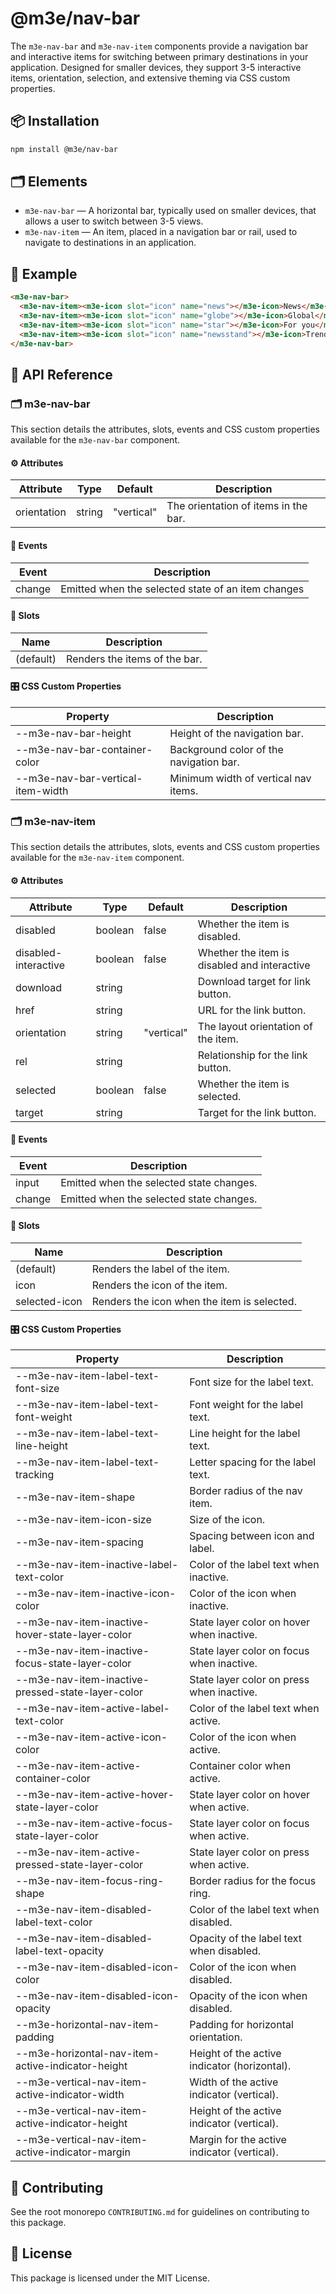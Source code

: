 # @m3e/nav-bar

The `m3e-nav-bar` and `m3e-nav-item` components provide a navigation bar and interactive items for switching between primary destinations in your application. Designed for smaller devices, they support 3-5 interactive items, orientation, selection, and extensive theming via CSS custom properties.

## 📦 Installation

```bash
npm install @m3e/nav-bar
```

## 🗂️ Elements

- `m3e-nav-bar` — A horizontal bar, typically used on smaller devices, that allows a user to switch between 3-5 views.
- `m3e-nav-item` — An item, placed in a navigation bar or rail, used to navigate to destinations in an application.

## 🧪 Example

```html
<m3e-nav-bar>
  <m3e-nav-item><m3e-icon slot="icon" name="news"></m3e-icon>News</m3e-nav-item>
  <m3e-nav-item><m3e-icon slot="icon" name="globe"></m3e-icon>Global</m3e-nav-item>
  <m3e-nav-item><m3e-icon slot="icon" name="star"></m3e-icon>For you</m3e-nav-item>
  <m3e-nav-item><m3e-icon slot="icon" name="newsstand"></m3e-icon>Trending</m3e-nav-item>
</m3e-nav-bar>
```

## 📖 API Reference

### 🗂️ m3e-nav-bar

This section details the attributes, slots, events and CSS custom properties available for the `m3e-nav-bar` component.

#### ⚙️ Attributes

| Attribute   | Type   | Default    | Description                          |
| ----------- | ------ | ---------- | ------------------------------------ |
| orientation | string | "vertical" | The orientation of items in the bar. |

#### 🔔 Events

| Event  | Description                                        |
| ------ | -------------------------------------------------- |
| change | Emitted when the selected state of an item changes |

#### 🧩 Slots

| Name      | Description                   |
| --------- | ----------------------------- |
| (default) | Renders the items of the bar. |

#### 🎛️ CSS Custom Properties

| Property                          | Description                             |
| --------------------------------- | --------------------------------------- |
| --m3e-nav-bar-height              | Height of the navigation bar.           |
| --m3e-nav-bar-container-color     | Background color of the navigation bar. |
| --m3e-nav-bar-vertical-item-width | Minimum width of vertical nav items.    |

### 🗂️ m3e-nav-item

This section details the attributes, slots, events and CSS custom properties available for the `m3e-nav-item` component.

#### ⚙️ Attributes

| Attribute            | Type    | Default    | Description                                  |
| -------------------- | ------- | ---------- | -------------------------------------------- |
| disabled             | boolean | false      | Whether the item is disabled.                |
| disabled-interactive | boolean | false      | Whether the item is disabled and interactive |
| download             | string  |            | Download target for link button.             |
| href                 | string  |            | URL for the link button.                     |
| orientation          | string  | "vertical" | The layout orientation of the item.          |
| rel                  | string  |            | Relationship for the link button.            |
| selected             | boolean | false      | Whether the item is selected.                |
| target               | string  |            | Target for the link button.                  |

#### 🔔 Events

| Event  | Description                              |
| ------ | ---------------------------------------- |
| input  | Emitted when the selected state changes. |
| change | Emitted when the selected state changes. |

#### 🧩 Slots

| Name          | Description                                 |
| ------------- | ------------------------------------------- |
| (default)     | Renders the label of the item.              |
| icon          | Renders the icon of the item.               |
| selected-icon | Renders the icon when the item is selected. |

#### 🎛️ CSS Custom Properties

| Property                                          | Description                                  |
| ------------------------------------------------- | -------------------------------------------- |
| --m3e-nav-item-label-text-font-size               | Font size for the label text.                |
| --m3e-nav-item-label-text-font-weight             | Font weight for the label text.              |
| --m3e-nav-item-label-text-line-height             | Line height for the label text.              |
| --m3e-nav-item-label-text-tracking                | Letter spacing for the label text.           |
| --m3e-nav-item-shape                              | Border radius of the nav item.               |
| --m3e-nav-item-icon-size                          | Size of the icon.                            |
| --m3e-nav-item-spacing                            | Spacing between icon and label.              |
| --m3e-nav-item-inactive-label-text-color          | Color of the label text when inactive.       |
| --m3e-nav-item-inactive-icon-color                | Color of the icon when inactive.             |
| --m3e-nav-item-inactive-hover-state-layer-color   | State layer color on hover when inactive.    |
| --m3e-nav-item-inactive-focus-state-layer-color   | State layer color on focus when inactive.    |
| --m3e-nav-item-inactive-pressed-state-layer-color | State layer color on press when inactive.    |
| --m3e-nav-item-active-label-text-color            | Color of the label text when active.         |
| --m3e-nav-item-active-icon-color                  | Color of the icon when active.               |
| --m3e-nav-item-active-container-color             | Container color when active.                 |
| --m3e-nav-item-active-hover-state-layer-color     | State layer color on hover when active.      |
| --m3e-nav-item-active-focus-state-layer-color     | State layer color on focus when active.      |
| --m3e-nav-item-active-pressed-state-layer-color   | State layer color on press when active.      |
| --m3e-nav-item-focus-ring-shape                   | Border radius for the focus ring.            |
| --m3e-nav-item-disabled-label-text-color          | Color of the label text when disabled.       |
| --m3e-nav-item-disabled-label-text-opacity        | Opacity of the label text when disabled.     |
| --m3e-nav-item-disabled-icon-color                | Color of the icon when disabled.             |
| --m3e-nav-item-disabled-icon-opacity              | Opacity of the icon when disabled.           |
| --m3e-horizontal-nav-item-padding                 | Padding for horizontal orientation.          |
| --m3e-horizontal-nav-item-active-indicator-height | Height of the active indicator (horizontal). |
| --m3e-vertical-nav-item-active-indicator-width    | Width of the active indicator (vertical).    |
| --m3e-vertical-nav-item-active-indicator-height   | Height of the active indicator (vertical).   |
| --m3e-vertical-nav-item-active-indicator-margin   | Margin for the active indicator (vertical).  |

## 🤝 Contributing

See the root monorepo `CONTRIBUTING.md` for guidelines on contributing to this package.

## 📄 License

This package is licensed under the MIT License.
